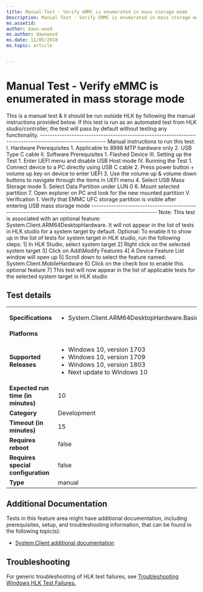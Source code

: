 ```yaml
---
title: Manual Test - Verify eMMC is enumerated in mass storage mode
Description: Manual Test - Verify EMMC is enumerated in mass storage mode
ms.assetid: 
author: dawn.wood
ms.author: dawnwood
ms.date: 11/05/2018
ms.topic: article


---
```


# Manual Test - Verify eMMC is enumerated in mass storage mode

This is a manual test & it should be run outside HLK by following the manual instructions provided below.
                                            If this test is run as an automated test from HLK studio/controller, the test will pass by default without testing any functionality.
                                            ---------------------------------------------------------------------------------------------------------
                                            Manual instructions to run this test:
                                            I.  Hardware Prerequisites
                                                1.  Applicable to 8998 MTP hardware only
                                                2.  USB Type C cable
                                            II. Software Prerequisites
                                                1.  Flashed Device
                                            III.    Setting up the Test
                                                1.  Enter UEFI menu and disable USB Host mode
                                            IV. Running the Test
                                                1.  Connect device to a PC directly using USB C cable
                                                2.  Press power button + volume up key on device to enter UEFI
                                                3.  Use the volume up & volume down buttons to navigate through the items in UEFI menu
                                                4.  Select USB Mass Storage mode
                                                5.  Select Data Partition under LUN 0
                                                6.  Mount selected partition
                                                7.  Open explorer on PC and look for the new mounted partition
                                            V.  Verification
                                                1. Verify that EMMC UFC storage partition is visible after entering USB mass storage mode
                                            ---------------------------------------------------------------------------------------------------------
                                            Note: This test is associated with an optional feature: System.Client.ARM64DesktopHardware. It will not appear in the list of tests in HLK studio for a system target by default.
                                            Optional: To enable it to show up in the list of tests for system target in HLK studio, run the following steps:
                                            1] In HLK Studio, select system target
                                            2] Right click on the selected system target
                                            3] Click on Add\Modify Features
                                            4] A Device Feature List window will open up
                                            5] Scroll down to select the feature named: System.Client.MobileHardware 
                                            6] Click on the check box to enable this optional feature
                                            7] This test will now appear in the list of applicable tests for the selected system target in HLK studio


## Test details

|||
|---|---|
| **Specifications**  | <ul><li>System.Client.ARM64DesktopHardware.BasicFunctionality</li></ul> |  
| **Platforms**   | <ul></ul> |
| **Supported Releases** | <ul><li>Windows 10, version 1703</li><li>Windows 10, version 1709</li><li>Windows 10, version 1803</li><li>Next update to Windows 10</li></ul> |
|**Expected run time (in minutes)**| 10 |
|**Category**| Development |
|**Timeout (in minutes)**| 15 |
|**Requires reboot**| false |
|**Requires special configuration**| false |
|**Type**| manual |




## Additional Documentation
Tests in this feature area might have additional documentation, including prerequisites, setup, and troubleshooting information, that can be found in the following topic(s): <ul><li>[System.Client additional documentation](https:///docs.microsoft.com/en-us/windows-hardware/test/hlk/testref/system-client-additional-documentation.md)</li></ul>

## Troubleshooting
For generic troubleshooting of HLK test failures, see [Troubleshooting Windows HLK Test Failures.](https://docs.microsoft.com/en-us/windows-hardware/HLK/troubleshooting.html)